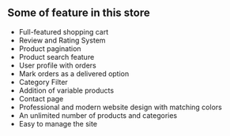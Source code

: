 ## Some of feature in this store

- Full-featured shopping cart
- Review and Rating System
- Product pagination
- Product search feature
- User profile with orders
- Mark orders as a delivered option
- Category Filter
- Addition of variable products    
- Contact page
- Professional and modern website design with matching colors
- An unlimited number of products and categories
- Easy to manage the site

